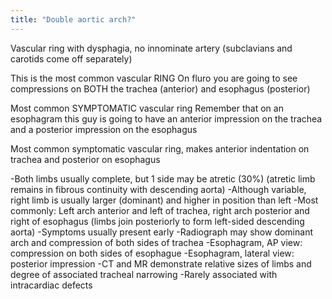 ```yaml
---
title: "Double aortic arch?"
---
```

Vascular ring with dysphagia, no innominate artery (subclavians and carotids come off separately)

This is the most common vascular RING 
On fluro you are going to see compressions on BOTH the trachea (anterior) and esophagus (posterior)

Most common SYMPTOMATIC vascular ring
Remember that on an esophagram this guy is going to have an anterior impression on the trachea and a posterior impression on the esophagus

Most common symptomatic vascular ring, makes anterior indentation on trachea and posterior on esophagus

-Both limbs usually complete, but 1 side may be atretic (30%) (atretic limb remains in fibrous continuity with descending aorta)
-Although variable, right limb is usually larger (dominant) and higher in position than left
-Most commonly: Left arch anterior and left of trachea, right arch posterior and right of esophagus (limbs join posteriorly to form left-sided descending aorta)
-Symptoms usually present early
-Radiograph may show dominant arch and compression of both sides of trachea
-Esophagram, AP view: compression on both sides of esophague
-Esophagram, lateral view: posterior impression
-CT and MR demonstrate relative sizes of limbs and degree of associated tracheal narrowing
-Rarely associated with intracardiac defects

